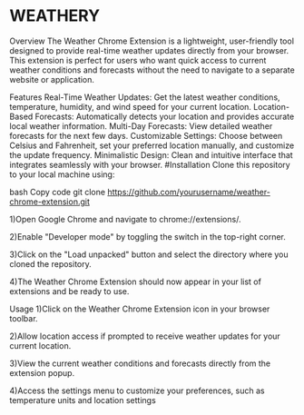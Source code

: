 # WEATHERY
Overview
The Weather Chrome Extension is a lightweight, user-friendly tool designed to provide real-time weather updates directly from your browser. This extension is perfect for users who want quick access to current weather conditions and forecasts without the need to navigate to a separate website or application.

Features
Real-Time Weather Updates: Get the latest weather conditions, temperature, humidity, and wind speed for your current location.
Location-Based Forecasts: Automatically detects your location and provides accurate local weather information.
Multi-Day Forecasts: View detailed weather forecasts for the next few days.
Customizable Settings: Choose between Celsius and Fahrenheit, set your preferred location manually, and customize the update frequency.
Minimalistic Design: Clean and intuitive interface that integrates seamlessly with your browser.
#Installation
Clone this repository to your local machine using:

bash
Copy code
git clone https://github.com/yourusername/weather-chrome-extension.git

1)Open Google Chrome and navigate to chrome://extensions/.

2)Enable "Developer mode" by toggling the switch in the top-right corner.

3)Click on the "Load unpacked" button and select the directory where you cloned the repository.

4)The Weather Chrome Extension should now appear in your list of extensions and be ready to use.

Usage
1)Click on the Weather Chrome Extension icon in your browser toolbar.

2)Allow location access if prompted to receive weather updates for your current location.

3)View the current weather conditions and forecasts directly from the extension popup.

4)Access the settings menu to customize your preferences, such as temperature units and location settings
